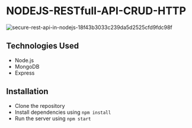 # NODEJS-RESTfull-API-CRUD-HTTP

![secure-rest-api-in-nodejs-18f43b3033c239da5d2525cfd9fdc98f](https://user-images.githubusercontent.com/30796513/224491401-cd5c8a73-52ad-496a-8d83-e388e61eea41.png)


## Technologies Used

- Node.js
- MongoDB
- Express

## Installation

- Clone the repository
- Install dependencies using `npm install`
- Run the server using `npm start`
